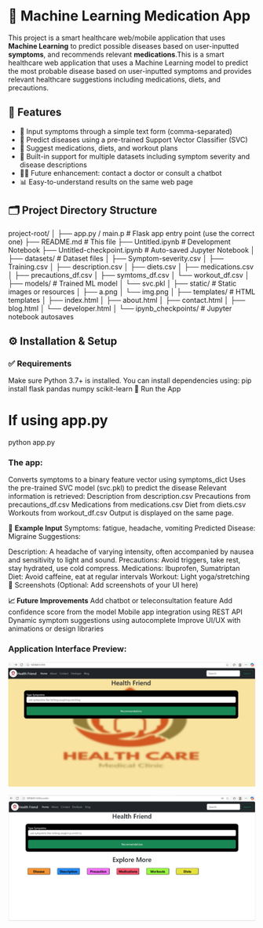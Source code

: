 # 💊 Machine Learning Medication App

This project is a smart healthcare web/mobile application that uses **Machine Learning** to predict possible diseases based on user-inputted **symptoms**, and recommends relevant **medications**.This is a smart healthcare web application that uses a Machine Learning model to predict the most probable disease based on user-inputted symptoms and provides relevant healthcare suggestions including medications, diets, and precautions.

## 🌟 Features

- 🤒 Input symptoms through a simple text form (comma-separated)
- 🧬 Predict diseases using a pre-trained Support Vector Classifier (SVC)
- 💊 Suggest medications, diets, and workout plans
- 🔐 Built-in support for multiple datasets including symptom severity and disease descriptions
- 👨‍⚕️ Future enhancement: contact a doctor or consult a chatbot
- 📊 Easy-to-understand results on the same web page

## 🗂 Project Directory Structure

project-root/
│
├── app.py / main.p # Flask app entry point (use the correct one)
├── README.md # This file
├── Untitled.ipynb # Development Notebook
├── Untitled-checkpoint.ipynb # Auto-saved Jupyter Notebook
│
├── datasets/ # Dataset files
│ ├── Symptom-severity.csv
│ ├── Training.csv
│ ├── description.csv
│ ├── diets.csv
│ ├── medications.csv
│ ├── precautions_df.csv
│ ├── symtoms_df.csv
│ └── workout_df.csv
│
├── models/ # Trained ML model
│ └── svc.pkl
│
├── static/ # Static images or resources
│ ├── a.png
│ └── img.png
│
├── templates/ # HTML templates
│ ├── index.html
│ ├── about.html
│ ├── contact.html
│ ├── blog.html
│ └── developer.html
│
└── ipynb_checkpoints/ # Jupyter notebook autosaves

## ⚙️ Installation & Setup

### ✅ Requirements

Make sure Python 3.7+ is installed. You can install dependencies using:
pip install flask pandas numpy scikit-learn
🚀 Run the App

# If using app.py
python app.py
### The app:
Converts symptoms to a binary feature vector using symptoms_dict
Uses the pre-trained SVC model (svc.pkl) to predict the disease
Relevant information is retrieved:
Description from description.csv
Precautions from precautions_df.csv
Medications from medications.csv
Diet from diets.csv
Workouts from workout_df.csv
Output is displayed on the same page.

🔮 **Example Input**
Symptoms: fatigue, headache, vomiting
Predicted Disease: Migraine
Suggestions:

Description: A headache of varying intensity, often accompanied by nausea and sensitivity to light and sound.
Precautions: Avoid triggers, take rest, stay hydrated, use cold compress.
Medications: Ibuprofen, Sumatriptan
Diet: Avoid caffeine, eat at regular intervals
Workout: Light yoga/stretching
📸 Screenshots
(Optional: Add screenshots of your UI here)

**📈 Future Improvements**
Add chatbot or teleconsultation feature
Add confidence score from the model
Mobile app integration using REST API
Dynamic symptom suggestions using autocomplete
Improve UI/UX with animations or design libraries

### Application Interface Preview:
![My Logo](https://github.com/Rachana16-2004/Medication-Machine-Learning/blob/main/Screenshot%202025-07-11%20183757.png?raw=true)

![My Logo](https://github.com/Rachana16-2004/Medication-Machine-Learning/blob/main/Screenshot%202025-07-10%20132943.png?raw=true)

